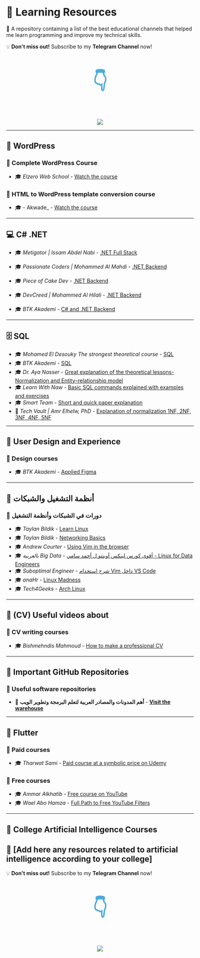# 🏫 Learning Resources

📌 A repository containing a list of the best educational channels that helped me learn programming and improve my technical skills.

💡 **Don't miss out!** Subscribe to my **Telegram Channel** now!

<div style="text-align: center;">
  <style>
    @keyframes arrowBounce {
      0% { transform: translateY(0); opacity: 0.7; }
      50% { transform: translateY(-10px); opacity: 1; }
      100% { transform: translateY(0); opacity: 0.7; }
    }
    .arrow {
      font-size: 50px;
      font-weight: bold;
      color: #0088cc;
      animation: arrowBounce 1.5s infinite ease-in-out;
    }
  </style>
  <p class="arrow">👇</p>
</div>

<p align="center">
  <a href="https://t.me/daifzone"><img src="https://img.shields.io/badge/Telegram%20Channel-26A5E4?style=for-the-badge&logo=telegram&logoColor=white"/></a>
</p>

---

## 📌 WordPress

### 🔹 Complete WordPress Course

- 🎓 _Elzero Web School_ - [Watch the course](https://www.youtube.com/watch?v=ctEAYHFcbHk&list=PLDoPjvoNmBAwCNR-UIRft5YuVlZKrYh20)

### 🔹 HTML to WordPress template conversion course

- 🎓 - Akwade\_ - [Watch the course](https://www.youtube.com/watch?v=eMK8CqAho84&list=PLdwVZzgkfKriYhrbbdJ4bjD1tLt-9HUC7)

---

## 💻 C# .NET

- 🎓 _Metigator | Issam Abdel Nabi_ - [.NET Full Stack](https://www.youtube.com/@Metigator)
- 🎓 _Passionate Coders | Mohammed Al Mahdi_ - [.NET Backend](https://www.youtube.com/@PassionateCoders/playlists)
- 🎓 _Piece of Cake Dev_ - [.NET Backend](https://www.youtube.com/@poclearn/playlists)
- 🎓 _DevCreed | Mohammed Al Hilali_ - [.NET Backend](https://www.youtube.com/@DevCreed/playlists)

- 🎓 _BTK Akademi_ - [C# and .NET Backend](https://www.btkakademi.gov.tr/portal/course/c-7008)

---

## 🗄️ SQL

- 🎓 _Mohamed El Desouky The strongest theoretical course_ - [SQL](https://www.youtube.com/playlist?list=PL1DUmTEdeA6J6oDLTveTt4Z7E5qEfFluE)
- 🎓 _BTK Akademi_ - [SQL](https://www.btkakademi.gov.tr/portal/course/uygulamalarla-sql-ogreniyorum-8249)
- 🎓 _Dr. Aya Nasser_ - [Great explanation of the theoretical lessons- Normalization and Entity–relationship model](https://www.youtube.com/watch?v=q8VilMwPrR0&list=PLfOk7Ih7aac9OlBgWylPlKX8Qv66zP7Ek&ab_channel=Dr.AyaNasser-%D8%AF.%D8%A2%D9%8A%D8%A9%D9%86%D8%A7%D8%B5%D8%B1)
- 🎓 _Learn With Naw_ - [Basic SQL commands explained with examples and exercises](https://www.youtube.com/watch?v=kfH4WfBX3yY&ab_channel=LearnWithNaw)
- 🎓 _Smart Team_ - [Short and quick paper explanation](https://www.youtube.com/watch?v=Do6l420WF4E&list=PLPn4eVPZKtrI-AIET96mSMcPsKOevYnqm&ab_channel=SmartTeam)
- 🤩 _Tech Vault | Amr Elhelw, PhD_ - [Explanation of normalization 1NF, 2NF, 3NF, 4NF, 5NF](https://www.youtube.com/watch?v=1HEHa_EJa0k&ab_channel=TechVault)

---

## 🎨 User Design and Experience

### 🔹 Design courses

- 🎓 _BTK Akademi_ - [Applied Figma ](https://www.btkakademi.gov.tr/portal/course/uygulamali-figma-26902)

---

## 🐧 أنظمة التشغيل والشبكات

### 🔹 دورات في الشبكات وأنظمة التشغيل

- 🎓 _Taylan Bildik_ - [Learn Linux](https://www.youtube.com/watch?v=g00i4px9r6w&list=PLe-saRM3WlvPrVrWjfKBKOsEshlLpfmsQ)
- 🎓 _Taylan Bildik_ - [Networking Basics](https://www.youtube.com/playlist?list=PLe-saRM3WlvNJFG4DfwYzTL9P20M6DPHj)
- 🎓 _Andrew Courter_ - [Using Vim in the browser](https://www.youtube.com/watch?v=jeRSReSbxjw&t=11s&ab_channel=AndrewCourter)
- 🎓 _بالعربية Big Data_ - [أقوى كورس لينكس أوبنتو ل أحمد سامي - Linux for Data Engineers](https://www.youtube.com/watch?v=gojeTqXdBH0&t=80s&ab_channel=%D8%A8%D8%A7%D9%84%D8%B9%D8%B1%D8%A8%D9%8ABigData)
- 🎓 _Suboptimal Engineer_ - [شرح استخدام Vim داخل VS Code](https://www.youtube.com/watch?v=h-epcklOC_g&t=391s&ab_channel=SuboptimalEngineer)
- 🎓 _anaHr_ - [Linux Madness](https://www.youtube.com/watch?v=uWgBfnwAJcs&list=PL8pYI62gCNsVQcrZ46jXlNePNMJBRVssc&ab_channel=anaHr)
- 🎓 _Tech4Geeks_ - [Arch Linux](https://www.youtube.com/watch?v=2aWZ9YWo8UQ&list=PLZJc_LAnhhPYuZtHKgFVcoeoBs7usntm0&ab_channel=Tech4Geeks)

---

## 📃 (CV) Useful videos about

### 🔹 CV writing courses

- 🎓 _Bishmehndis Mahmoud_ - [How to make a professional CV](https://www.youtube.com/watch?v=WXH8vj_Q7Xo)

---

## 📂 Important GitHub Repositories

### 🔹 Useful software repositories

- 🔗 **أهم المدونات والمصادر العربية لتعلم البرمجة وتطوير الويب** - [**Visit the warehouse**](https://github.com/aissa-bouguern/arabic-programming-blogs)

---

## 📱 Flutter

### 🔹 Paid courses

- 🎓 _Tharwat Sami_ - [Paid course at a symbolic price on Udemy](https://www.udemy.com/course/best-and-complete-flutter-course-for-beginners/)

### 🔹 Free courses

- 🎓 _Ammar Alkhatib_ - [Free course on YouTube](https://www.youtube.com/watch?v=lRercKJaAes&list=PLw6Y5u47CYq47oDw63bMqkq06fjuoK_GJ)
- 🎓 _Wael Abo Hamza_ - [Full Path to Free YouTube Filters](https://www.youtube.com/watch?v=6bSP4vazmyw&list=PL93xoMrxRJIvtIXjAiX15wcyNv-LOWZa9)

---

## 🤖 College Artificial Intelligence Courses

## 📌 [Add here any resources related to artificial intelligence according to your college]

💡 **Don't miss out!** Subscribe to my **Telegram Channel** now!

<div style="text-align: center;">
  <style>
    @keyframes arrowBounce {
      0% { transform: translateY(0); opacity: 0.7; }
      50% { transform: translateY(-10px); opacity: 1; }
      100% { transform: translateY(0); opacity: 0.7; }
    }
    .arrow {
      font-size: 50px;
      font-weight: bold;
      color: #0088cc;
      animation: arrowBounce 1.5s infinite ease-in-out;
    }
  </style>
  <p class="arrow">👇</p>
</div>

<p align="center">
  <a href="https://t.me/daifzone"><img src="https://img.shields.io/badge/Telegram%20Channel-26A5E4?style=for-the-badge&logo=telegram&logoColor=white"/></a>
</p>
